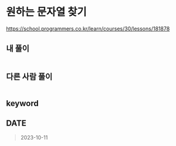 # 원하는 문자열 찾기

https://school.programmers.co.kr/learn/courses/30/lessons/181878

## 내 풀이

```kt

```

## 다른 사람 풀이

```kt

```

## keyword

## DATE

> 2023-10-11
